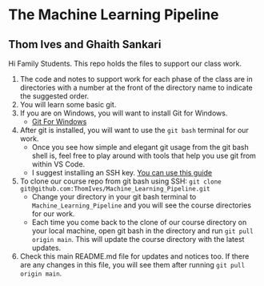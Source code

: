 # The Machine Learning Pipeline
## Thom Ives and Ghaith Sankari

Hi Family Students. This repo holds the files to support our class work.

1. The code and notes to support work for each phase of the class are in directories with a number at the front of the directory name to indicate the suggested order.
2. You will learn some basic git. 
3. If you are on Windows, you will want to install Git for Windows. 
    * [Git For Windows](https://git-scm.com/download/win)
4. After git is installed, you will want to use the ```git bash``` terminal for our work. 
    * Once you see how simple and elegant git usage from the git bash shell is, feel free to play around with tools that help you use git from within VS Code.
    * I suggest installing an SSH key. [You can use this guide](https://docs.github.com/en/github/authenticating-to-github/generating-a-new-ssh-key-and-adding-it-to-the-ssh-agent)
5. To clone our course repo from git bash using SSH: 
    ```git clone git@github.com:ThomIves/Machine_Learning_Pipeline.git```
    * Change your directory in your git bash terminal to ```Machine_Learning_Pipeline``` and you will see the course directories for our work.
    * Each time you come back to the clone of our course directory on your local machine, open git bash in the directory and run ```git pull origin main```. This will update the course directory with the latest updates.
4. Check this main README.md file for updates and notices too. If there are any changes in this file, you will see them after running ```git pull origin main```.
